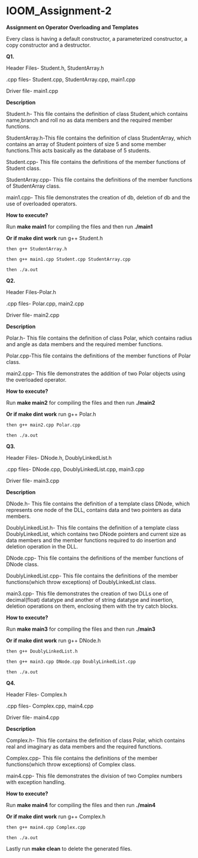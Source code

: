 # IOOM_Assignment-2

**Assignment on Operator Overloading and Templates**

Every class is having a default constructor, a parameterized constructor, a copy constructor and a destructor.

**Q1.**

Header Files- Student.h, StudentArray.h

.cpp files- Student.cpp, StudentArray.cpp, main1.cpp

Driver file- main1.cpp

**Description**

Student.h- This file contains the definition of class Student,which contains name,branch and roll no as data members and the required member functions.

StudentArray.h-This file contains the definition of class StudentArray, which contains an array of Student pointers of size 5 and some member functions.This acts basically as the database of 5 students.

Student.cpp- This file contains the definitions of the member functions of Student class.

StudentArray.cpp- This file contains the definitions of the member functions of StudentArray class.

main1.cpp- This file demonstrates the creation of db, deletion of db and the use of overloaded operators.

**How to execute?**

Run **make main1** for compiling the files and then run **./main1**

**Or if make dint work** run g++ Student.h 

    then g++ StudentArray.h

    then g++ main1.cpp Student.cpp StudentArray.cpp

    then ./a.out

**Q2.**

Header Files-Polar.h

.cpp files- Polar.cpp, main2.cpp

Driver file- main2.cpp

**Description**

Polar.h- This file contains the definition of class Polar, which contains radius and angle as data members and the required member functions.

Polar.cpp-This file contains the definitions of the member functions of Polar class.

main2.cpp- This file demonstrates the addition of two Polar objects using the overloaded operator.

**How to execute?**

Run **make main2** for compiling the files and then run **./main2**

**Or if make dint work** run g++ Polar.h 

    then g++ main2.cpp Polar.cpp

    then ./a.out

**Q3.**

Header Files- DNode.h, DoublyLinkedList.h

.cpp files- DNode.cpp, DoublyLinkedList.cpp, main3.cpp

Driver file- main3.cpp

**Description**

DNode.h- This file contains the definition of a template class DNode, which represents one node of the DLL, contains data and two pointers as data members.

DoublyLinkedList.h- This file contains the definition of a template class DoublyLinkedList, which contains two DNode pointers and current size as data members and the member functions required to do insertion and deletion operation in the DLL.

DNode.cpp- This file contains the definitions of the member functions of DNode class.

DoublyLinkedList.cpp- This file contains the definitions of the member functions(which throw exceptions) of DoublyLinkedList class.

main3.cpp- This file demonstrates the creation of two DLLs one of decimal(float) datatype and another of string datatype and insertion, deletion operations on them, enclosing them with the try catch blocks.

**How to execute?**

Run **make main3** for compiling the files and then run **./main3**

**Or if make dint work** run g++ DNode.h 

    then g++ DoublyLinkedList.h

    then g++ main3.cpp DNode.cpp DoublyLinkedList.cpp

    then ./a.out

**Q4.**

Header Files- Complex.h

.cpp files- Complex.cpp, main4.cpp

Driver file- main4.cpp

**Description**

Complex.h- This file contains the definition of class Polar, which contains real and imaginary as data members and the required functions. 

Complex.cpp- This file contains the definitions of the member functions(which throw exceptions) of Complex class.

main4.cpp- This file demonstrates the division of two Complex numbers with exception handling. 

**How to execute?**

Run **make main4** for compiling the files and then run **./main4**

**Or if make dint work** run g++ Complex.h 

    then g++ main4.cpp Complex.cpp

    then ./a.out

Lastly run **make clean** to delete the generated files.
